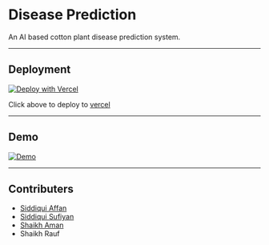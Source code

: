# Disease Prediction
An AI based cotton plant disease prediction system.

--------
## Deployment
[![Deploy with Vercel](https://vercel.com/button)](https://vercel.com/new/git/external?repository-url=https://github.com/AffanTheBest/disease-prediction&project-name=disease-prediction&repository-name=disease-prediction)

Click above to deploy to [vercel](https://vercel.com)

--------
## Demo
[![Demo](https://telegra.ph/file/7b7b86d7d17c6db49aee6.png)](https://disease-prediction.vercel.app/)

--------
## Contributers
- [Siddiqui Affan](https://github.com/AffanTheBest/)
- [Siddiqui Sufiyan](https://github.com/sufiyan571/)
- [Shaikh Aman](https://www.github.com/Aman3786/)
- Shaikh Rauf